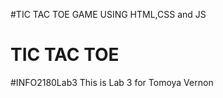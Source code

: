 #TIC TAC TOE GAME USING HTML,CSS and JS

# TIC TAC TOE

#INFO2180Lab3
This is Lab 3 for Tomoya Vernon
